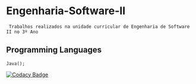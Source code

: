 # Engenharia-Software-II
```
 Trabalhos realizados na unidade curricular de Engenharia de Software II no 3º Ano
```

## Programming Languages
```alpha
Java();
```

[![Codacy Badge](https://api.codacy.com/project/badge/Grade/25d62f9717df4d7da702634241f59207)](https://www.codacy.com/manual/7Backwards/Engenharia-Software-II?utm_source=github.com&amp;utm_medium=referral&amp;utm_content=7Backwards/Engenharia-Software-II&amp;utm_campaign=Badge_Grade)
